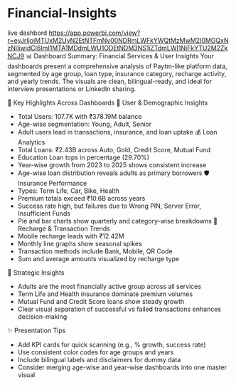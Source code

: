 # Financial-Insights
live dashbord https://app.powerbi.com/view?r=eyJrIjoiMTUxM2UyN2EtNTFmNy00NDRmLWFkYWQtMzMwM2I0MGQxNzNiIiwidCI6ImI1MTA1MDdmLWU1ODEtNDM3NS1iZTdmLWI1NjFkYTU2M2ZkNCJ9
📊 Dashboard Summary: Financial Services & User Insights
Your dashboards present a comprehensive analysis of Paytm-like platform data,
segmented by age group, loan type, insurance category, recharge activity, 
and yearly trends. The visuals are clean, bilingual-ready, 
and ideal for interview presentations or LinkedIn sharing.

🧩 Key Highlights Across Dashboards
👥 User & Demographic Insights
- Total Users: 107.7K with ₹378.19M balance
- Age-wise segmentation: Young, Adult, Senior
- Adult users lead in transactions, insurance, and loan uptake
💰 Loan Analytics
- Total Loans: ₹2.43B across Auto, Gold, Credit Score, Mutual Fund
- Education Loan tops in percentage (29.70%)
- Year-wise growth from 2023 to 2025 shows consistent increase
- Age-wise loan distribution reveals adults as primary borrowers
🛡️ Insurance Performance
- Types: Term Life, Car, Bike, Health
- Premium totals exceed ₹10.6B across years
- Success rate high, but failures due to Wrong PIN, Server Error, Insufficient Funds
- Pie and bar charts show quarterly and category-wise breakdowns
🔄 Recharge & Transaction Trends
- Mobile recharge leads with ₹12.42M
- Monthly line graphs show seasonal spikes
- Transaction methods include Bank, Mobile, QR Code
- Sum and average amounts visualized by recharge type

🎯 Strategic Insights
- Adults are the most financially active group across all services
- Term Life and Health insurance dominate premium volumes
- Mutual Fund and Credit Score loans show steady growth
- Clear visual separation of successful vs failed transactions enhances decision-making

✨ Presentation Tips
- Add KPI cards for quick scanning (e.g., % growth, success rate)
- Use consistent color codes for age groups and years
- Include bilingual labels and disclaimers for dummy data
- Consider merging age-wise and year-wise dashboards into one master visual
